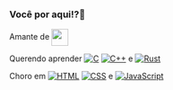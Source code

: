 ### Você por aqui!?🦀

Amante de <img align="center" height="30" width="30" src="https://cdn.jsdelivr.net/gh/devicons/devicon/icons/vim/vim-original.svg" />

Querendo aprender  [![C](https://img.shields.io/badge/-C-blue)](https://en.wikipedia.org/wiki/C_(programming_language)) [![C++](https://img.shields.io/badge/-C%2B%2B-blue)](https://en.wikipedia.org/wiki/C%2B%2B) e [![Rust](https://img.shields.io/badge/-Rust-orange)](https://www.rust-lang.org/)

Choro em [![HTML](https://img.shields.io/badge/-HTML-orange)](https://developer.mozilla.org/en-US/docs/Web/HTML) [![CSS](https://img.shields.io/badge/-CSS-blue)](https://developer.mozilla.org/en-US/docs/Web/CSS) e  [![JavaScript](https://img.shields.io/badge/-JavaScript-yellow)](https://developer.mozilla.org/en-US/docs/Web/JavaScript) 
